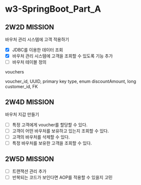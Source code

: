 # w3-SpringBoot_Part_A

## 2W2D MISSION

바우처 관리 시스템에 고객 적용하기

-[x] JDBC를 이용한 데이터 조회
-[x] 바우처 관리 시스템에 고객을 조회할 수 있도록 기능 추가
-[ ] 바우처 테이블 정의

vouchers

voucher_id, UUID, primary key
type, enum
discountAmount, long
customer_id, FK

## 2W4D MISSION

바우처 지갑 만들기
-[ ] 특정 고객에게 voucher를 할당할 수 있다.
-[ ] 고객이 어떤 바우처를 보유하고 있는지 조회할 수 있다.
-[ ] 고객의 바우처를 삭제할 수 있다.
-[ ] 특정 바우처를 보유한 고객을 조회할 수 있다.

## 2W5D MISSION

-[ ] 트랜잭션 관리 추가
-[ ] 반복되는 코드가 보인다면 AOP를 적용할 수 있을지 고민
